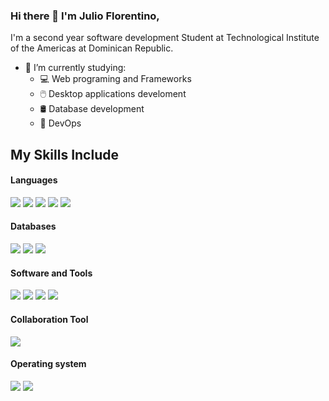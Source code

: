 ### Hi there 👋 I'm Julio Florentino,

I'm a second year software development Student at Technological Institute of the Americas at Dominican Republic.

- 🌱 I’m currently studying:
	- 💻 Web programing and Frameworks 
	- 🖱️ Desktop applications develoment 
  - 🛢️ Database development 
  - 🐳 DevOps 


## My Skills Include

<h4> Languages </h4>
<span> 
  <img src="https://img.shields.io/badge/HTML-%23E34F26.svg?logo=html5&logoColor=white">
  <img src="https://img.shields.io/badge/CSS-639?logo=css&logoColor=fff">
  <img src="https://img.shields.io/badge/JavaScript-F7DF1E?logo=javascript&logoColor=000">
  <img src="https://img.shields.io/badge/Java-%23ED8B00.svg?logo=openjdk&logoColor=white">
  <img src="https://custom-icon-badges.demolab.com/badge/C%23-%23239120.svg?logo=cshrp&logoColor=white">
</span>

<h4> Databases </h4>
<span>
  <img src="https://img.shields.io/badge/MySQL-4479A1?logo=mysql&logoColor=fff">
  <img src="https://custom-icon-badges.demolab.com/badge/Microsoft%20SQL%20Server-CC2927?logo=mssqlserver-white&logoColor=white">
  <img src="https://custom-icon-badges.demolab.com/badge/Oracle-F80000?logo=oracle&logoColor=fff">
</span>

<h4>Software and Tools</h4>
<span>
  <img src="https://img.shields.io/badge/Git-F05032?logo=git&logoColor=fff">
  <img src="https://custom-icon-badges.demolab.com/badge/Visual%20Studio%20Code-0078d7.svg?logo=vsc&logoColor=white">
  <img src="https://custom-icon-badges.demolab.com/badge/Visual%20Studio-5C2D91.svg?&logo=visualstudio&logoColor=white">
  <img src="https://img.shields.io/badge/ChatGPT-74aa9c?logo=openai&logoColor=white">
  
  
  
</span>

<h4>Collaboration Tool</h4>
<span>
  <img src="https://img.shields.io/badge/Jira-0052CC?logo=jira&logoColor=fff">
</span>

<h4>Operating system</h4>
<span>
  <img src="https://custom-icon-badges.demolab.com/badge/Windows-0078D6?logo=windows11&logoColor=white">
  <img src="https://img.shields.io/badge/Kali%20Linux-557C94?logo=kalilinux&logoColor=fff">
</span>
